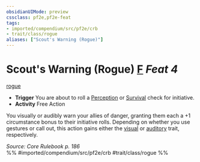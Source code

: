 ```yaml
---
obsidianUIMode: preview
cssclass: pf2e,pf2e-feat
tags:
- imported/compendium/src/pf2e/crb
- trait/class/rogue
aliases: ["Scout's Warning (Rogue)"]
---
```

# Scout's Warning (Rogue)  [F](chapter-9-playing-the-game.md#Actions "Free Action") *Feat 4*  
[rogue](rules/traits/rogue.md)  

- **Trigger** You are about to roll a [Perception](../skills.md#Perception) or [Survival](../skills.md#Survival) check for initiative.
- **Activity** Free Action

You visually or audibly warn your allies of danger, granting them each a +1 circumstance bonus to their initiative rolls. Depending on whether you use gestures or call out, this action gains either the [visual](visual.md) or [auditory](auditory.md) trait, respectively.

*Source: Core Rulebook p. 186*  
%% #imported/compendium/src/pf2e/crb #trait/class/rogue %%